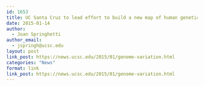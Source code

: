 ```yaml
---
id: 1653
title: UC Santa Cruz to lead effort to build a new map of human genetic variation
date: 2015-01-14
author:
  - Joan Springhetti
author_email:
  - jspringh@ucsc.edu
layout: post
link_post: https://news.ucsc.edu/2015/01/genome-variation.html
categories: "News"
format: link
link_post: https://news.ucsc.edu/2015/01/genome-variation.html
---
```

